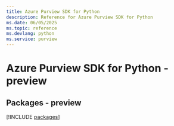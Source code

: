 ```yaml
---
title: Azure Purview SDK for Python
description: Reference for Azure Purview SDK for Python
ms.date: 06/05/2025
ms.topic: reference
ms.devlang: python
ms.service: purview
---
```

# Azure Purview SDK for Python - preview
## Packages - preview
[!INCLUDE [packages](purview-index.md)]